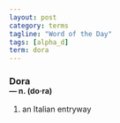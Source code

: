 ```yaml
---
layout: post
category: terms
tagline: "Word of the Day"
tags: [alpha_d]
term: dora
---
```


<h3>Dora<br/> <small>&mdash; n. (do<span>&middot;</span>ra)</small></h3>
<p><ol><li>an Italian entryway</li>
</ol></p>
